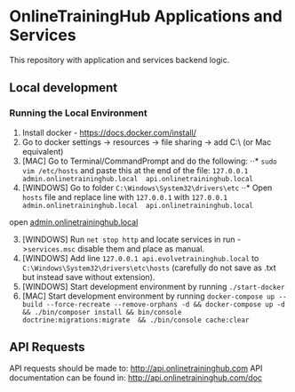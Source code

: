 # OnlineTrainingHub Applications and Services
This repository with application and services backend logic.
## Local development
### Running the Local Environment
1. Install docker - https://docs.docker.com/install/
2. Go to docker settings -> resources -> file sharing -> add C:\\  (or Mac equivalent)
2. [MAC] Go to Terminal/CommandPrompt and do the following:
⋅⋅* `sudo vim /etc/hosts` and paste this at the end of the file: `127.0.0.1  admin.onlinetraininghub.local  api.onlinetraininghub.local` 
2. [WINDOWS] Go to folder `C:\Windows\System32\drivers\etc`
⋅⋅* Open `hosts` file and replace line with `127.0.0.1` with `127.0.0.1  admin.onlinetraininghub.local  api.onlinetraininghub.local`

open [admin.onlinetraininghub.local](https://admin.onlinetraininghub.local)

3. [WINDOWS] Run `net stop http` and locate services in run ->`services.msc` disable them and place as manual.
3. [WINDOWS] Add line `127.0.0.1 api.evolvetraininghub.local` to `C:\Windows\System32\drivers\etc\hosts` (carefully do not save as .txt but instead save without extension).
3. [WINDOWS] Start development environment by running `./start-docker`
3. [MAC] Start development environment by running `docker-compose up --build --force-recreate --remove-orphans -d && docker-compose up -d && ./bin/composer install && bin/console doctrine:migrations:migrate  && ./bin/console cache:clear`


## API Requests
API requests should be made to:
http://api.onlinetraininghub.com
API documentation can be found in:
http://api.onlinetraininghub.com/doc
